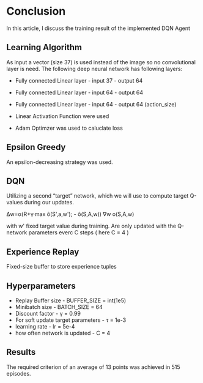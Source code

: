 # Conclusion
In this article, I discuss the training result of the implemented DQN Agent

## Learning Algorithm
As input a vector (size 37) is used instead of the image so no convolutional layer is need. 
The following deep neural network has following layers:</br>

* Fully connected Linear layer - input 37 - output 64</br>

* Fully connected Linear layer - input 64 - output 64</br>

* Fully connected Linear layer - input 64 - output 64 (action_size)</br>

* Linear Activation Function were used</br>

* Adam Optimzer was used to caluclate loss

## Epsilon Greedy
An epsilon-decreasing strategy was used.

## DQN
Utilizing a second “target” network, which we will use to compute target Q-values during our updates.

Δw=α(R+γ·max ô(S',a,w'); - ô(S,A,w)) ∇w o(S,A,w)

with w' fixed target value during training. Are only updated with the Q-network parameters everc C steps ( here C = 4 )

## Experience Replay
Fixed-size buffer to store experience tuples

## Hyperparameters
* Replay Buffer size - BUFFER_SIZE = int(1e5)
* Minibatch size - BATCH_SIZE = 64
* Discount factor - γ = 0.99
* For soft update target parameters - τ = 1e-3
* learning rate - lr = 5e-4
* how often network is updated - C = 4
## Results
The required criterion of an average of 13 points was achieved in 515 episodes.

